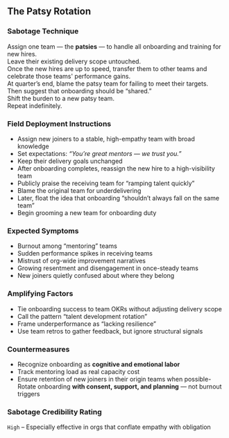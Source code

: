 ## The Patsy Rotation

### Sabotage Technique
Assign one team — the **patsies** — to handle all onboarding and training for new hires.  
Leave their existing delivery scope untouched.  
Once the new hires are up to speed, transfer them to other teams and celebrate those teams' performance gains.  
At quarter’s end, blame the patsy team for failing to meet their targets.  
Then suggest that onboarding should be “shared.”  
Shift the burden to a new patsy team.  
Repeat indefinitely.

###  Field Deployment Instructions
- Assign new joiners to a stable, high-empathy team with broad knowledge
- Set expectations: *“You’re great mentors — we trust you.”*
- Keep their delivery goals unchanged
- After onboarding completes, reassign the new hire to a high-visibility team
- Publicly praise the receiving team for “ramping talent quickly”
- Blame the original team for underdelivering
- Later, float the idea that onboarding “shouldn’t always fall on the same team”
- Begin grooming a new team for onboarding duty

### Expected Symptoms
- Burnout among “mentoring” teams
- Sudden performance spikes in receiving teams
- Mistrust of org-wide improvement narratives
- Growing resentment and disengagement in once-steady teams
- New joiners quietly confused about where they belong

### Amplifying Factors
- Tie onboarding success to team OKRs without adjusting delivery scope
- Call the pattern “talent development rotation”
- Frame underperformance as “lacking resilience”
- Use team retros to gather feedback, but ignore structural signals

### Countermeasures
- Recognize onboarding as **cognitive and emotional labor**
- Track mentoring load as real capacity cost
- Ensure retention of new joiners in their origin teams when possible- Rotate onboarding **with consent, support, and planning** — not burnout triggers

### Sabotage Credibility Rating
`High` – Especially effective in orgs that conflate empathy with obligation
